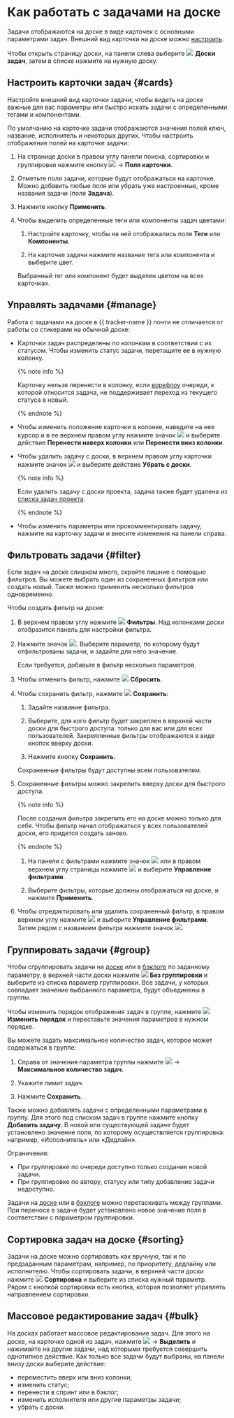 # Как работать с задачами на доске

Задачи отображаются на доске в виде карточек с основными параметрами задач. Внешний вид карточки на доске можно [настроить](#cards).

Чтобы открыть страницу доски, на панели слева выберите ![](../../_assets/tracker/svg/boards.svg)&nbsp;**Доски задач**, затем в списке нажмите на нужную доску.

## Настроить карточки задач {#cards}

Настройте внешний вид карточки задачи, чтобы видеть на доске важные для вас параметры или быстро искать задачи с определенными тегами и компонентами.

По умолчанию на карточке задачи отображаются значения полей ключ, название, исполнитель и некоторых других. Чтобы настроить отображение полей на карточке задачи:

1. На странице доски в правом углу панели поиска, сортировки и группировки нажмите кнопку ![](../../_assets/tracker/svg/actions.svg) → **Поля карточки**.

1. Отметьте поля задачи, которые будут отображаться на карточке. Можно добавить любые поля или убрать уже настроенные, кроме названия задачи (поле **Задача**).

1. Нажмите кнопку **Применить**.

1. Чтобы выделить определенные теги или компоненты задач цветами:
   
   1. Настройте карточку, чтобы на ней отображались поля **Теги** или **Компоненты**.
   
   2. На карточке задачи нажмите название тега или компонента и выберите цвет.
   
   Выбранный тег или компонент будет выделен цветом на всех карточках.

## Управлять задачами {#manage}

Работа с задачами на доске в {{ tracker-name }} почти не отличается от работы со стикерами на обычной доске:

* Карточки задач распределены по колонкам в соответствии с их статусом. Чтобы изменить статус задачи, перетащите ее в нужную колонку. 

  {% note info %}
  
  Карточку нельзя перенести в колонку, если [воркфлоу](./workflow.md) очереди, к которой относится задача, не поддерживает переход из текущего статуса в новый.

  {% endnote %}

* Чтобы изменить положение карточки в колонке, наведите на нее курсор и в ее верхнем правом углу нажмите значок ![](../../_assets/tracker/svg/actions.svg) и выберите действие **Перенести наверх колонки** или **Перенести вниз колонки**.

* Чтобы удалить задачу с доски, в верхнем правом углу карточки нажмите значок ![](../../_assets/tracker/svg/actions.svg) и выберите действие **Убрать с доски**. 

  {% note info %}
  
  Если удалить задачу с доски проекта, задача также будет удалена из [списка задач проекта](project-list.md).

  {% endnote %}
 
* Чтобы изменить параметры или прокомментировать задачу, нажмите на карточку задачи и внесите изменения на панели справа.

## Фильтровать задачи {#filter}

Если задач на доске слишком много, скройте лишние с помощью фильтров. Вы можете выбрать один из сохраненных фильтров или создать новый. Также можно применить несколько фильтров одновременно. 

Чтобы создать фильтр на доске:

1. В верхнем правом углу нажмите ![](../../_assets/tracker/svg/filter.svg)&nbsp;**Фильтры**. Над колонками доски отобразится панель для настройки фильтра. 

1. Нажмите значок ![](../../_assets/tracker/svg/add-filter.svg). Выберите параметр, по которому будут отфильтрованы задачи, и задайте для него значение. 

   Если требуется, добавьте в фильтр несколько параметров.

1. Чтобы отменить фильтр, нажмите ![](../../_assets/tracker/svg/clear-filter.svg)&nbsp;**Сбросить**.

1. Чтобы сохранить фильтр, нажмите ![](../../_assets/tracker/svg/save-filter.svg)&nbsp;**Сохранить**:
 
   1. Задайте название фильтра.
   
   1. Выберите, для кого фильтр будет закреплен в верхней части доски для быстрого доступа: только для вас или для всех пользователей. Закрепленные фильтры отображаются в виде кнопок вверху доски.
   
   1. Нажмите кнопку **Сохранить**.

   Сохраненные фильтры будут доступны всем пользователям.

1. Сохраненные фильтры можно закрепить вверху доски для быстрого доступа.

   {% note info %}

   После создания фильтра закрепить его на доске можно только для себя. Чтобы фильтр начал отображаться у всех пользователей доски, его придется создать заново.

   {% endnote %}
   
   1. На панели с фильтрами нажмите значок ![](../../_assets/tracker/svg/settings.svg) или в правом верхнем углу страницы нажмите ![](../../_assets/horizontal-ellipsis.svg) и выберите **Управление фильтрами**. 
   
   1. Выберите фильтры, которые должны отображаться на доске, и нажмите **Применить**.

1. Чтобы отредактировать или удалить сохраненный фильтр, в правом верхнем углу нажмите ![](../../_assets/horizontal-ellipsis.svg) и выберите **Управление фильтрами**. Затем рядом с названием фильтра нажмите значок ![](../../_assets/tracker/svg/settings.svg).

## Группировать задачи {#group}

Чтобы сгруппировать задачи на [доске](agile-new.md) или в [бэклоге](backlog.md) по заданному параметру, в верхней части доски нажмите ![](../../_assets/tracker/svg/group.svg)&nbsp;**Без группировки** и выберите из списка параметр группировки. Все задачи, у которых совпадает значение выбранного параметра, будут объединены в группы.

Чтобы изменить порядок отображения задач в группе, нажмите ![](../../_assets/tracker/svg/set-order.svg) **Изменить порядок** и переставьте значения параметров в нужном порядке.

Вы можете задать максимальное количество задач, которое может содержаться в группе:

1. Справа от значения параметра группы нажмите ![](../../_assets/tracker/svg/actions.svg) → **Максимальное количество задач**.

1. Укажите лимит задач.

1. Нажмите **Сохранить**.

Также можно добавлять задачи с определенными параметрами в группу. Для этого под списком задач в группе нажмите кнопку **Добавить задачу**. В новой или существующей задаче будет установлено значение поля, по которому осуществляется группировка: например, «Исполнитель» или «Дедлайн». 

Ограничения:
* При группировке по очереди доступно только создание новой задачи.
* При группировке по автору, статусу или типу добавление задачи недоступно.

Задачи на [доске](agile-new.md) или в [бэклоге](backlog.md) можно перетаскивать между группами. При переносе в задаче будет установлено новое значение поля в соответствии с параметром группировки. 

## Сортировка задач на доске {#sorting}

Задачи на доске можно сортировать как вручную, так и по предзаданным параметрам, например, по приоритету, дедлайну или исполнителю. Чтобы сортировать задачи, в верхней части доски нажмите ![](../../_assets/tracker/svg/sorting.svg)&nbsp;**Сортировка** и выберите из списка нужный параметр. Рядом с кнопкой сортировки есть кнопка, которая позволяет управлять направлением сортировки.

## Массовое редактирование задач {#bulk}

На досках работает массовое редактирование задач. Для этого на доске, на карточке одной из задач, нажмите ![](../../_assets/tracker/svg/actions.svg) → **Выделить** и нажимайте на другие задачи, над которыми требуется совершить однотипное действие. Как только все задачи будут выбраны, на панели внизу доски выберите действие:

* переместить вверх или вниз колонки;
* изменить статус;
* перенести в спринт или в бэклог;
* изменить исполнителя или другие параметры задачи;
* убрать с доски.